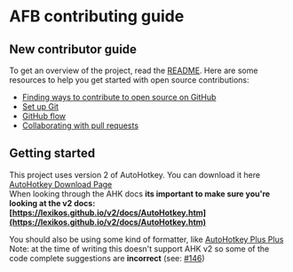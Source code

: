 # AFB contributing guide <!-- omit in toc -->

## New contributor guide

To get an overview of the project, read the [README](README.md). Here are some resources to help you get started with open source contributions:

- [Finding ways to contribute to open source on GitHub](https://docs.github.com/en/get-started/exploring-projects-on-github/finding-ways-to-contribute-to-open-source-on-github)
- [Set up Git](https://docs.github.com/en/get-started/quickstart/set-up-git)
- [GitHub flow](https://docs.github.com/en/get-started/quickstart/github-flow)
- [Collaborating with pull requests](https://docs.github.com/en/github/collaborating-with-pull-requests)

## Getting started

This project uses version 2 of AutoHotkey. You can download it here [AutoHotkey Download Page](https://www.autohotkey.com/download/)  
When looking through the AHK docs **its important to make sure you're looking at the v2 docs: [https://lexikos.github.io/v2/docs/AutoHotkey.htm](https://lexikos.github.io/v2/docs/AutoHotkey.htm)**

You should also be using some kind of formatter, like [AutoHotkey Plus Plus](https://github.com/mark-wiemer/vscode-autohotkey-plus-plus)  
Note: at the time of writing this doesn't support AHK v2 so some of the code complete suggestions are **incorrect** (see: [#146](https://github.com/mark-wiemer/vscode-autohotkey-plus-plus/issues/146))
